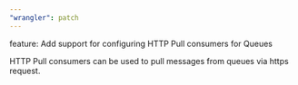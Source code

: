```yaml
---
"wrangler": patch
---
```


feature: Add support for configuring HTTP Pull consumers for Queues

HTTP Pull consumers can be used to pull messages from queues via https request.
